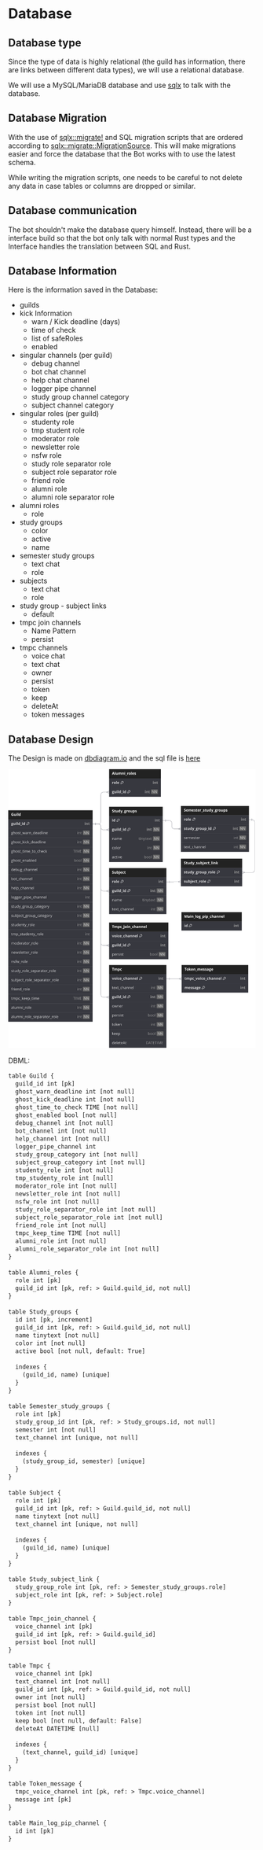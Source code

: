 # Database

## Database type

Since the type of data is highly relational (the guild has information, there are links between different data types), we will use a relational database.

We will use a MySQL/MariaDB database and use [sqlx](https://github.com/launchbadge/sqlx) to talk with the database.

## Database Migration

With the use of [sqlx::migrate!](https://docs.rs/sqlx/latest/sqlx/macro.migrate.html) and SQL migration scripts that are ordered according to [sqlx::migrate::MigrationSource](https://docs.rs/sqlx/latest/sqlx/migrate/trait.MigrationSource.html). This will make migrations easier and force the database that the Bot works with to use the latest schema.

While writing the migration scripts, one needs to be careful to not delete any data in case tables or columns are dropped or similar.

## Database communication

The bot shouldn't make the database query himself. Instead, there will be a interface build so that the bot only talk with normal Rust types and the Interface handles the translation between SQL and Rust.

## Database Information

Here is the information saved in the Database:

* guilds
* kick Information
  * warn / Kick deadline (days)
  * time of check
  * list of safeRoles
  * enabled
* singular channels (per guild)
  * debug channel
  * bot chat channel
  * help chat channel
  * logger pipe channel
  * study group channel category
  * subject channel category
* singular roles (per guild)
  * studenty role
  * tmp student role
  * moderator role
  * newsletter role
  * nsfw role
  * study role separator role
  * subject role separator role
  * friend role
  * alumni role
  * alumni role separator role
* alumni roles
  * role
* study groups
  * color
  * active
  * name
* semester study groups
  * text chat
  * role
* subjects
  * text chat
  * role
* study group - subject links
  * default
* tmpc join channels
  * Name Pattern
  * persist
* tmpc channels
  * voice chat
  * text chat
  * owner
  * persist
  * token
  * keep
  * deleteAt
  * token messages

## Database Design

The Design is made on [dbdiagram.io](https://dbdiagram.io/) and the sql file is [here](HM_Discord_Bot_Redesign_Database.sql)

![Database_image](HM_Discord_Bot_Redesign_Database.svg)

DBML:

```DBML
table Guild {
  guild_id int [pk]
  ghost_warn_deadline int [not null]
  ghost_kick_deadline int [not null]
  ghost_time_to_check TIME [not null]
  ghost_enabled bool [not null]
  debug_channel int [not null]
  bot_channel int [not null]
  help_channel int [not null]
  logger_pipe_channel int
  study_group_category int [not null]
  subject_group_category int [not null]
  studenty_role int [not null]
  tmp_studenty_role int [null]
  moderator_role int [not null]
  newsletter_role int [not null]
  nsfw_role int [not null]
  study_role_separator_role int [not null]
  subject_role_separator_role int [not null]
  friend_role int [not null]
  tmpc_keep_time TIME [not null]
  alumni_role int [not null]
  alumni_role_separator_role int [not null]
}

table Alumni_roles {
  role int [pk]
  guild_id int [pk, ref: > Guild.guild_id, not null]
}

table Study_groups {
  id int [pk, increment]
  guild_id int [pk, ref: > Guild.guild_id, not null]
  name tinytext [not null]
  color int [not null]
  active bool [not null, default: True]

  indexes {
    (guild_id, name) [unique]
  }
}

table Semester_study_groups {
  role int [pk]
  study_group_id int [pk, ref: > Study_groups.id, not null]
  semester int [not null]
  text_channel int [unique, not null]

  indexes {
    (study_group_id, semester) [unique]
  }
}

table Subject {
  role int [pk]
  guild_id int [pk, ref: > Guild.guild_id, not null]
  name tinytext [not null]
  text_channel int [unique, not null]

  indexes {
    (guild_id, name) [unique]
  }
}

table Study_subject_link {
  study_group_role int [pk, ref: > Semester_study_groups.role]
  subject_role int [pk, ref: > Subject.role]
}

table Tmpc_join_channel {
  voice_channel int [pk]
  guild_id int [pk, ref: > Guild.guild_id]
  persist bool [not null]
}

table Tmpc {
  voice_channel int [pk]
  text_channel int [not null]
  guild_id int [pk, ref: > Guild.guild_id, not null]
  owner int [not null]
  persist bool [not null]
  token int [not null]
  keep bool [not null, default: False]
  deleteAt DATETIME [null]

  indexes {
    (text_channel, guild_id) [unique]
  }
}

table Token_message {
  tmpc_voice_channel int [pk, ref: > Tmpc.voice_channel]
  message int [pk]
}

table Main_log_pip_channel {
  id int [pk]
}
```
